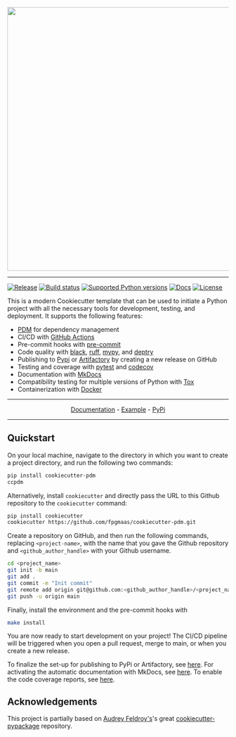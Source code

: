 

<p align="center">
  <img width="600" src="https://raw.githubusercontent.com/fpgmaas/cookiecutter-pdm/main/docs/static/cookiecutter.svg">
</p style = "margin-bottom: 2rem;">

---

[![Release](https://img.shields.io/github/v/release/fpgmaas/cookiecutter-pdm)](https://pypi.org/project/cookiecutter-pdm/)
[![Build status](https://img.shields.io/github/actions/workflow/status/fpgmaas/cookiecutter-pdm/main.yml?branch=main)](https://github.com/fpgmaas/cookiecutter-pdm/actions/workflows/main.yml?query=branch%3Amain)
[![Supported Python versions](https://img.shields.io/pypi/pyversions/cookiecutter-pdm)](https://pypi.org/project/cookiecutter-pdm/)
[![Docs](https://img.shields.io/badge/docs-gh--pages-blue)](https://fpgmaas.github.io/cookiecutter-pdm/)
[![License](https://img.shields.io/github/license/fpgmaas/cookiecutter-pdm)](https://img.shields.io/github/license/fpgmaas/cookiecutter-pdm)


This is a modern Cookiecutter template that can be used to initiate a Python project with all the necessary tools for development, testing, and deployment. It supports the following features:

- [PDM](https://pdm.fming.dev/latest/) for dependency management
- CI/CD with [GitHub Actions](https://github.com/features/actions)
- Pre-commit hooks with [pre-commit](https://pre-commit.com/)
- Code quality with [black](https://pypi.org/project/black/), [ruff](https://github.com/charliermarsh/ruff), [mypy](https://mypy.readthedocs.io/en/stable/), and [deptry](https://github.com/fpgmaas/deptry/)
- Publishing to [Pypi](https://pypi.org) or [Artifactory](https://jfrog.com/artifactory) by creating a new release on GitHub
- Testing and coverage with [pytest](https://docs.pytest.org/en/7.1.x/) and [codecov](https://about.codecov.io/)
- Documentation with [MkDocs](https://www.mkdocs.org/)
- Compatibility testing for multiple versions of Python with [Tox](https://tox.wiki/en/latest/)
- Containerization with [Docker](https://www.docker.com/)

---
<p align="center">
  <a href="https://fpgmaas.github.io/cookiecutter-pdm/">Documentation</a> - <a href="https://github.com/fpgmaas/cookiecutter-pdm-example">Example</a> -
  <a href="https://pypi.org/project/cookiecutter-pdm/">PyPi</a>
</p>

---


## Quickstart

On your local machine, navigate to the directory in which you want to
create a project directory, and run the following two commands:

``` bash
pip install cookiecutter-pdm 
ccpdm
```

Alternatively, install `cookiecutter` and directly pass the URL to this
Github repository to the `cookiecutter` command:

``` bash
pip install cookiecutter
cookiecutter https://github.com/fpgmaas/cookiecutter-pdm.git
```

Create a repository on GitHub, and then run the following commands, replacing `<project-name>`, with the name that you gave the Github repository and
`<github_author_handle>` with your Github username.

``` bash
cd <project_name>
git init -b main
git add .
git commit -m "Init commit"
git remote add origin git@github.com:<github_author_handle>/<project_name>.git
git push -u origin main
```

Finally, install the environment and the pre-commit hooks with

 ```bash
 make install
 ```

You are now ready to start development on your project! The CI/CD
pipeline will be triggered when you open a pull request, merge to main,
or when you create a new release.

To finalize the set-up for publishing to PyPi or Artifactory, see
[here](https://fpgmaas.github.io/cookiecutter-pdm/features/publishing/#set-up-for-pypi).
For activating the automatic documentation with MkDocs, see
[here](https://fpgmaas.github.io/cookiecutter-pdm/features/mkdocs/#enabling-the-documentation-on-github).
To enable the code coverage reports, see [here](https://fpgmaas.github.io/cookiecutter-pdm/features/codecov/).

## Acknowledgements

This project is partially based on [Audrey
Feldroy\'s](https://github.com/audreyfeldroy)\'s great
[cookiecutter-pypackage](https://github.com/audreyfeldroy/cookiecutter-pypackage)
repository.
